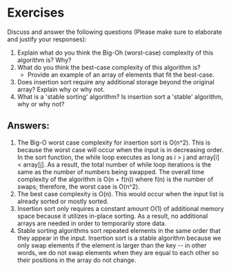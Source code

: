 # Exercises

Discuss and answer the following questions (Please make sure to elaborate and justify your responses):

1. Explain what do you think the Big-Oh (worst-case) complexity of this algorithm is? Why?
2. What do you think the best-case complexity of this algorithm is?
   - Provide an example of an array of elements that fit the best-case.
3. Does insertion sort require any additional storage beyond the original array? Explain why or why not.
4. What is a 'stable sorting' algorithm? Is insertion sort a 'stable' algorithm, why or why not?

## Answers:

1. The Big-O worst case complexity for insertion sort is O(n^2). This is because the worst case will occur when the input is in decreasing order. In the sort function, the while loop executes as long as i > j and array[i] < array[j]. As a result, the total number of while loop iterations is the same as the number of numbers being swapped. The overall time complexity of the algorithm is O(n + f(n)) where f(n) is the number of swaps; therefore, the worst case is O(n^2).
2. The best case complexity is O(n). This would occur when the input list is already sorted or mostly sorted.
3. Insertion sort only requires a constant amount O(1) of additional memory space because it utilizes in-place sorting. As a result, no additional arrays are needed in order to temporarily store data. 
4. Stable sorting algorithms sort repeated elements in the same order that they appear in the input. Insertion sort is a stable algorithm because we only swap elements if the element is larger than the key -- in other words, we do not swap elements when they are equal to each other so their positions in the array do not change. 

